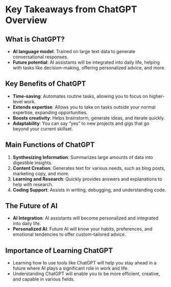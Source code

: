# Key Takeaways from ChatGPT Overview

## What is ChatGPT?
- **AI language model**: Trained on large text data to generate conversational responses.
- **Future potential**: AI assistants will be integrated into daily life, helping with tasks like decision-making, offering personalized advice, and more.

## Key Benefits of ChatGPT
- **Time-saving**: Automates routine tasks, allowing you to focus on higher-level work.
- **Extends expertise**: Allows you to take on tasks outside your normal expertise, expanding opportunities.
- **Boosts creativity**: Helps brainstorm, generate ideas, and iterate quickly.
- **Adaptability**: You can say “yes” to new projects and gigs that go beyond your current skillset.

## Main Functions of ChatGPT
1. **Synthesizing Information**: Summarizes large amounts of data into digestible insights.
2. **Content Creation**: Generates text for various needs, such as blog posts, marketing copy, and more.
3. **Learning and Research**: Quickly provides answers and explanations to help with research.
4. **Coding Support**: Assists in writing, debugging, and understanding code.

## The Future of AI
- **AI Integration**: AI assistants will become personalized and integrated into daily life.
- **Personalized AI**: Future AI will know your habits, preferences, and emotional tendencies to offer custom-tailored advice.

## Importance of Learning ChatGPT
- Learning how to use tools like ChatGPT will help you stay ahead in a future where AI plays a significant role in work and life.
- Understanding ChatGPT will enable you to be more efficient, creative, and capable in various fields.
